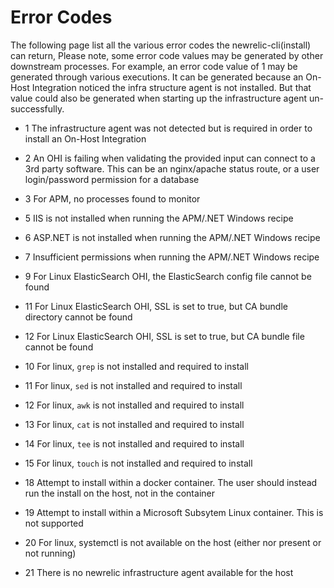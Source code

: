 # Error Codes

The following page list all the various error codes the newrelic-cli(install) can return,
Please note, some error code values may be generated by other downstream processes. For example, an error code value of 1 may be generated through various executions. It can be generated because an On-Host Integration noticed the infra structure agent is not installed. But that value could also be generated when starting up the infrastructure agent un-successfully.

* 1   The infrastructure agent was not detected but is required in order to install an On-Host Integration
* 2   An OHI is failing when validating the provided input can connect to a 3rd party software. This can be an nginx/apache status route, or a user login/password permission for a database

* 3  For APM, no processes found to monitor
* 5  IIS is not installed when running the APM/.NET Windows recipe
* 6  ASP.NET is not installed when running the APM/.NET Windows recipe
* 7  Insufficient permissions when running the APM/.NET Windows recipe

* 9  For Linux ElasticSearch OHI, the ElasticSearch config file cannot be found
* 11  For Linux ElasticSearch OHI, SSL is set to true, but CA bundle directory cannot be found
* 12  For Linux ElasticSearch OHI, SSL is set to true, but CA bundle file cannot be found

* 10  For linux, `grep` is not installed and required to install
* 11  For linux, `sed` is not installed and required to install
* 12  For linux, `awk` is not installed and required to install
* 13  For linux, `cat` is not installed and required to install
* 14  For linux, `tee` is not installed and required to install
* 15  For linux, `touch` is not installed and required to install
* 18  Attempt to install within a docker container. The user should instead run the install on the host, not in the container
* 19  Attempt to install within a Microsoft Subsytem Linux container. This is not supported
* 20  For linux, systemctl is not available on the host (either nor present or not running)
* 21  There is no newrelic infrastructure agent available for the host
